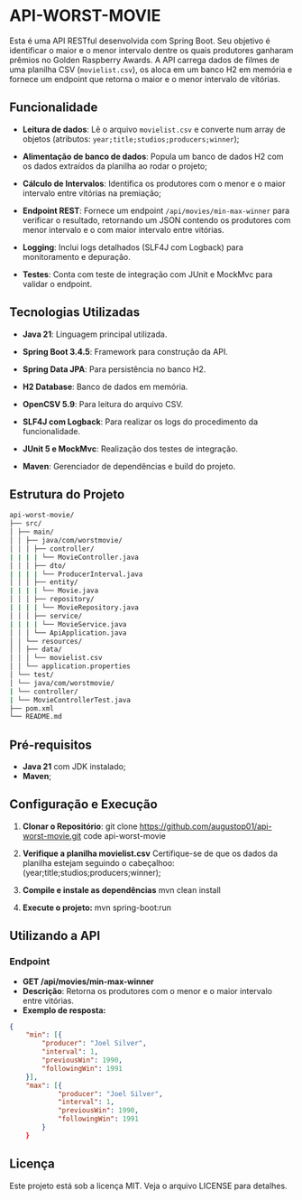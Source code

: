 # API-WORST-MOVIE

Esta é uma API RESTful desenvolvida com Spring Boot. Seu objetivo é identificar o maior e o menor intervalo dentre os quais produtores ganharam prêmios no Golden Raspberry Awards. A API carrega dados de filmes de uma planilha CSV (`movielist.csv`), os aloca em um banco H2 em memória e fornece um endpoint que retorna o maior e o menor intervalo de vitórias.

  

## Funcionalidade

  

-  **Leitura de dados**: Lê o arquivo `movielist.csv` e converte num array de objetos (atributos: `year;title;studios;producers;winner`);

-  **Alimentação de banco de dados**: Popula um banco de dados H2 com os dados extraídos da planilha ao rodar o projeto;

-  **Cálculo de Intervalos**: Identifica os produtores com o menor e o maior intervalo entre vitórias na premiação;

-  **Endpoint REST**: Fornece um endpoint `/api/movies/min-max-winner` para verificar o resultado, retornando um JSON contendo os produtores com menor intervalo e o com maior intervalo entre vitórias.

-  **Logging**: Inclui logs detalhados (SLF4J com Logback) para monitoramento e depuração.

-  **Testes**: Conta com teste de integração com JUnit e MockMvc para validar o endpoint.

  

## Tecnologias Utilizadas

  

-  **Java 21**: Linguagem principal utilizada.

-  **Spring Boot 3.4.5**: Framework para construção da API.

-  **Spring Data JPA**: Para persistência no banco H2.

-  **H2 Database**: Banco de dados em memória.

-  **OpenCSV 5.9**: Para leitura do arquivo CSV.

-  **SLF4J com Logback**: Para realizar os logs do procedimento da funcionalidade.

-  **JUnit 5 e MockMvc**: Realização dos testes de integração.

-  **Maven**: Gerenciador de dependências e build do projeto.

  

## Estrutura do Projeto

  
```bash
api-worst-movie/
├── src/
│ ├── main/
│ │ ├── java/com/worstmovie/
│ │ │ ├── controller/
| | | | └── MovieController.java
│ │ │ ├── dto/
| | | | └── ProducerInterval.java
│ │ │ ├── entity/
| | | | └── Movie.java
│ │ │ ├── repository/
| | | | └── MovieRepository.java
│ │ │ ├── service/
| | | | └── MovieService.java
│ │ │ └── ApiApplication.java
│ │ └── resources/
│ │ ├── data/
│ │ │ └── movielist.csv
│ │ └── application.properties
│ └── test/
│ └── java/com/worstmovie/
| └── controller/
| └── MovieControllerTest.java
├── pom.xml
└── README.md
```
  

## Pré-requisitos

  

-  **Java 21** com JDK instalado;
-  **Maven**;

  

## Configuração e Execução

1.  **Clonar o Repositório**:
	 git clone https://github.com/augustop01/api-worst-movie.git
	code api-worst-movie
	
2.  **Verifique a planilha movielist.csv**
	Certifique-se de que os dados da planilha estejam seguindo o cabeçalhoo: (year;title;studios;producers;winner);

3. **Compile e instale as dependências**
	mvn clean install

4. **Execute o projeto:**
	mvn spring-boot:run

## Utilizando a API

### Endpoint
- **GET /api/movies/min-max-winner**
- **Descrição**: Retorna os produtores com o menor e o maior intervalo entre vitórias.
- **Exemplo de resposta:**
```json
{
    "min": [{
        "producer": "Joel Silver",
        "interval": 1,
        "previousWin": 1990,
        "followingWin": 1991
    }],
    "max": [{
            "producer": "Joel Silver",
            "interval": 1,
            "previousWin": 1990,
            "followingWin": 1991
        }
    }
```

## Licença

Este projeto está sob a licença MIT. Veja o arquivo LICENSE para detalhes.
